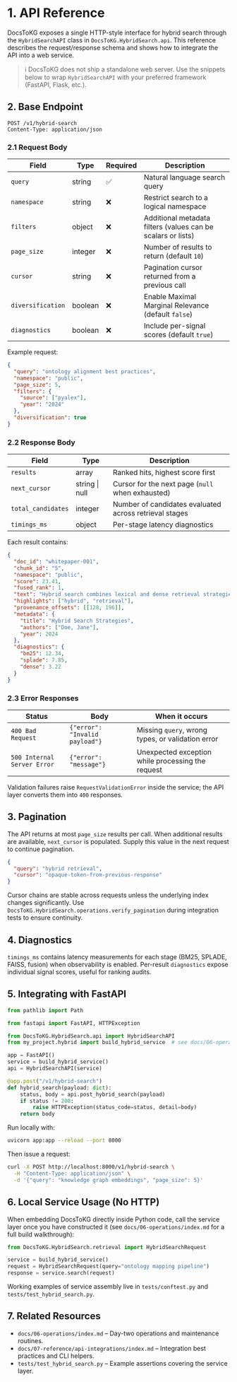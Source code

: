 # 1. API Reference

DocsToKG exposes a single HTTP-style interface for hybrid search through the
`HybridSearchAPI` class in `DocsToKG.HybridSearch.api`. This reference describes the
request/response schema and shows how to integrate the API into a web service.

> ℹ️  DocsToKG does not ship a standalone web server. Use the snippets below to wrap `HybridSearchAPI` with your preferred framework (FastAPI, Flask, etc.).

## 2. Base Endpoint

```
POST /v1/hybrid-search
Content-Type: application/json
```

### 2.1 Request Body

| Field | Type | Required | Description |
|-------|------|----------|-------------|
| `query` | string | ✅ | Natural language search query |
| `namespace` | string | ❌ | Restrict search to a logical namespace |
| `filters` | object | ❌ | Additional metadata filters (values can be scalars or lists) |
| `page_size` | integer | ❌ | Number of results to return (default `10`) |
| `cursor` | string | ❌ | Pagination cursor returned from a previous call |
| `diversification` | boolean | ❌ | Enable Maximal Marginal Relevance (default `false`) |
| `diagnostics` | boolean | ❌ | Include per-signal scores (default `true`) |

Example request:

```json
{
  "query": "ontology alignment best practices",
  "namespace": "public",
  "page_size": 5,
  "filters": {
    "source": ["pyalex"],
    "year": "2024"
  },
  "diversification": true
}
```

### 2.2 Response Body

| Field | Type | Description |
|-------|------|-------------|
| `results` | array | Ranked hits, highest score first |
| `next_cursor` | string \| null | Cursor for the next page (`null` when exhausted) |
| `total_candidates` | integer | Number of candidates evaluated across retrieval stages |
| `timings_ms` | object | Per-stage latency diagnostics |

Each result contains:

```json
{
  "doc_id": "whitepaper-001",
  "chunk_id": "5",
  "namespace": "public",
  "score": 23.41,
  "fused_rank": 1,
  "text": "Hybrid search combines lexical and dense retrieval strategies...",
  "highlights": ["hybrid", "retrieval"],
  "provenance_offsets": [[128, 196]],
  "metadata": {
    "title": "Hybrid Search Strategies",
    "authors": ["Doe, Jane"],
    "year": 2024
  },
  "diagnostics": {
    "bm25": 12.34,
    "splade": 7.85,
    "dense": 3.22
  }
}
```

### 2.3 Error Responses

| Status | Body | When it occurs |
|--------|------|----------------|
| `400 Bad Request` | `{"error": "Invalid payload"}` | Missing `query`, wrong types, or validation error |
| `500 Internal Server Error` | `{"error": "message"}` | Unexpected exception while processing the request |

Validation failures raise `RequestValidationError` inside the service; the API layer converts them into `400` responses.

## 3. Pagination

The API returns at most `page_size` results per call. When additional results are available, `next_cursor` is populated. Supply this value in the next request to continue pagination.

```json
{
  "query": "hybrid retrieval",
  "cursor": "opaque-token-from-previous-response"
}
```

Cursor chains are stable across requests unless the underlying index changes significantly.
Use `DocsToKG.HybridSearch.operations.verify_pagination` during integration tests to ensure
continuity.

## 4. Diagnostics

`timings_ms` contains latency measurements for each stage (BM25, SPLADE, FAISS, fusion) when
observability is enabled. Per-result `diagnostics` expose individual signal scores, useful for
ranking audits.

## 5. Integrating with FastAPI

```python
from pathlib import Path

from fastapi import FastAPI, HTTPException

from DocsToKG.HybridSearch.api import HybridSearchAPI
from my_project.hybrid import build_hybrid_service  # see docs/06-operations/index.md

app = FastAPI()
service = build_hybrid_service()
api = HybridSearchAPI(service)

@app.post("/v1/hybrid-search")
def hybrid_search(payload: dict):
    status, body = api.post_hybrid_search(payload)
    if status != 200:
        raise HTTPException(status_code=status, detail=body)
    return body
```

Run locally with:

```bash
uvicorn app:app --reload --port 8000
```

Then issue a request:

```bash
curl -X POST http://localhost:8000/v1/hybrid-search \
  -H "Content-Type: application/json" \
  -d '{"query": "knowledge graph embeddings", "page_size": 5}'
```

## 6. Local Service Usage (No HTTP)

When embedding DocsToKG directly inside Python code, call the service layer once you have constructed it (see `docs/06-operations/index.md` for a full build walkthrough):

```python
from DocsToKG.HybridSearch.retrieval import HybridSearchRequest

service = build_hybrid_service()
request = HybridSearchRequest(query="ontology mapping pipeline")
response = service.search(request)
```

Working examples of service assembly live in `tests/conftest.py` and `tests/test_hybrid_search.py`.

## 7. Related Resources

- `docs/06-operations/index.md` – Day-two operations and maintenance routines.
- `docs/07-reference/api-integrations/index.md` – Integration best practices and CLI helpers.
- `tests/test_hybrid_search.py` – Example assertions covering the service layer.
